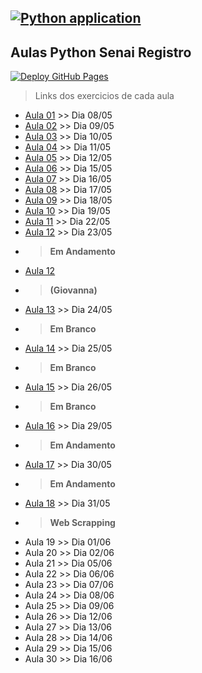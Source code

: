 [![Python application](https://github.com/dieguesmosken/Projetos_Python/actions/workflows/python-app.yml/badge.svg)](https://github.com/dieguesmosken/Projetos_Python/actions/workflows/python-app.yml)
---
## Aulas Python Senai Registro
[![Deploy GitHub Pages](https://github.com/dieguesmosken/Projetos_Python/actions/workflows/jekyll-gh-pages.yml/badge.svg)](https://github.com/dieguesmosken/Projetos_Python/actions/workflows/jekyll-gh-pages.yml)

> Links dos exercicios de cada aula


* [Aula 01](https://gist.github.com/dieguesmosken/31ae50b4b28a99ee96176b587959a3ff) >> Dia 08/05
* [Aula 02](https://gist.github.com/dieguesmosken/0ec9f853a3396c12071008521c6f0d1f) >> Dia 09/05
* [Aula 03](https://gist.github.com/dieguesmosken/4aeea87494a9d6717a717bc3cb88bbf5) >> Dia 10/05
* [Aula 04](https://gist.github.com/dieguesmosken/8038df84d4ca8bdc9a12682b6f0d8e03) >> Dia 11/05
* [Aula 05](https://gist.github.com/dieguesmosken/e20a286edfda8ce57a76004098b43e60) >> Dia 12/05
* [Aula 06](https://gist.github.com/dieguesmosken/4c9cb528a580d5299f338728e322b30f) >> Dia 15/05
* [Aula 07](https://gist.github.com/dieguesmosken/eb8a1c01846a77df5ceef5e3afc43c2d) >> Dia 16/05
* [Aula 08](https://gist.github.com/dieguesmosken/0beb682f4d5faca3b63c87d3fa1165f2) >> Dia 17/05
* [Aula 09](https://gist.github.com/dieguesmosken/ceace13fe0c809c905be25ad500469c7) >> Dia 18/05
* [Aula 10](https://gist.github.com/dieguesmosken/0e6c20054e1c0311bf7ae260f1cc80f1) >> Dia 19/05
* [Aula 11](https://gist.github.com/dieguesmosken/7fb40376a4f8305c124dd5f808baf759) >> Dia 22/05
* [Aula 12](https://gist.github.com/dieguesmosken/3e0249827b6e2338347d111946e64fce) >> Dia 23/05 
* >**Em Andamento**
* [Aula 12](https://colab.research.google.com/drive/12S5r5SC2rcUWe3dj4GqrMNB_FuaW_73l)
* >**(Giovanna)**
* [Aula 13](https://colab.research.google.com/drive/1EqOLHeabJOVzOBl_oY8uKw7o6vPMSyG2) >> Dia 24/05 
* >**Em Branco**
* [Aula 14](https://colab.research.google.com/drive/1K1wj48_K-9xaVDyaNIP9zTdudOn0k5_u) >> Dia 25/05 
* >**Em Branco**
* [Aula 15](https://colab.research.google.com/drive/1a-GB7Bo5qfKnCr_iz6CCEiMPm8TlFM9i) >> Dia 26/05 
* >**Em Branco**
* [Aula 16](https://colab.research.google.com/drive/1YHfVLreqz6nUaMuYR8UEBFGgu8U3kuuZ#scrollTo=7N6RsdGP0MuH) >> Dia 29/05
* >**Em Andamento**
* [Aula 17](https://colab.research.google.com/drive/1QVQafpCC9ZxyjNr0uyDK6dbOl1snsWsN) >> Dia 30/05
* >**Em Andamento**
* [Aula 18](https://gist.github.com/dieguesmosken/7911031610724356e5ee18d6e58cfb66) >> Dia 31/05
* >**Web Scrapping**
* Aula 19 >> Dia 01/06
* Aula 20 >> Dia 02/06
* Aula 21 >> Dia 05/06 
* Aula 22 >> Dia 06/06
* Aula 23 >> Dia 07/06
* Aula 24 >> Dia 08/06
* Aula 25 >> Dia 09/06
* Aula 26 >> Dia 12/06
* Aula 27 >> Dia 13/06
* Aula 28 >> Dia 14/06
* Aula 29 >> Dia 15/06
* Aula 30 >> Dia 16/06
